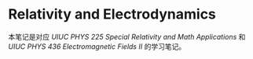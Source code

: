 # Relativity and Electrodynamics

本笔记是对应 *UIUC PHYS 225 Special Relativity and Math Applications* 和  *UIUC PHYS 436 Electromagnetic Fields II* 的学习笔记。
